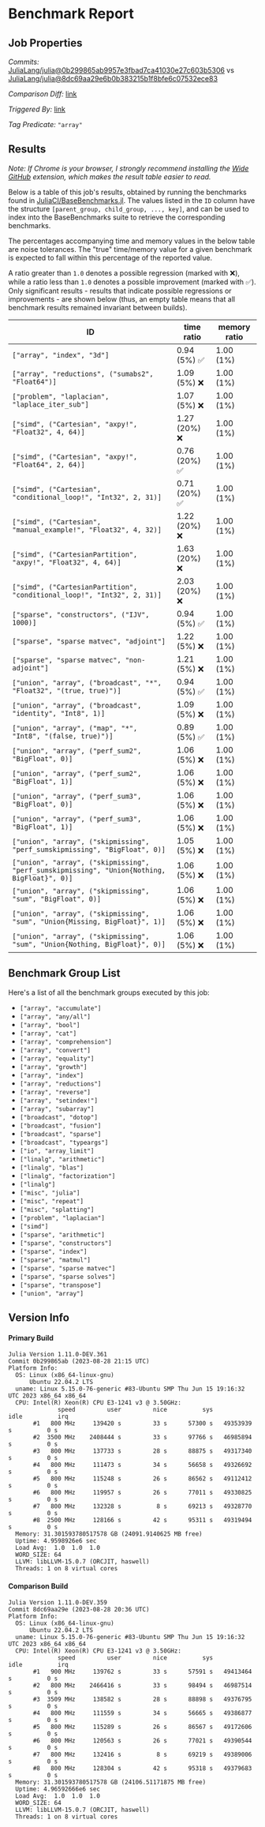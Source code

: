 # Benchmark Report

## Job Properties

*Commits:* [JuliaLang/julia@0b299865ab9957e3fbad7ca41030e27c603b5306](https://github.com/JuliaLang/julia/commit/0b299865ab9957e3fbad7ca41030e27c603b5306) vs [JuliaLang/julia@8dc69aa29e6b0b383215b1f8bfe6c07532ece83](https://github.com/JuliaLang/julia/commit/8dc69aa29e6b0b383215b1f8bfe6c07532ece83)

*Comparison Diff:* [link](https://github.com/JuliaLang/julia/compare/8dc69aa29e6b0b383215b1f8bfe6c07532ece83..0b299865ab9957e3fbad7ca41030e27c603b5306)

*Triggered By:* [link](https://github.com/JuliaLang/julia/commit/0b299865ab9957e3fbad7ca41030e27c603b5306#commitcomment-126213722)

*Tag Predicate:* `"array"`

## Results

*Note: If Chrome is your browser, I strongly recommend installing the [Wide GitHub](https://chrome.google.com/webstore/detail/wide-github/kaalofacklcidaampbokdplbklpeldpj?hl=en)
extension, which makes the result table easier to read.*

Below is a table of this job's results, obtained by running the benchmarks found in
[JuliaCI/BaseBenchmarks.jl](https://github.com/JuliaCI/BaseBenchmarks.jl). The values
listed in the `ID` column have the structure `[parent_group, child_group, ..., key]`,
and can be used to index into the BaseBenchmarks suite to retrieve the corresponding
benchmarks.

The percentages accompanying time and memory values in the below table are noise tolerances. The "true"
time/memory value for a given benchmark is expected to fall within this percentage of the reported value.

A ratio greater than `1.0` denotes a possible regression (marked with :x:), while a ratio less
than `1.0` denotes a possible improvement (marked with :white_check_mark:). Only significant results - results
that indicate possible regressions or improvements - are shown below (thus, an empty table means that all
benchmark results remained invariant between builds).

| ID | time ratio | memory ratio |
|----|------------|--------------|
| `["array", "index", "3d"]` | 0.94 (5%) :white_check_mark: | 1.00 (1%)  |
| `["array", "reductions", ("sumabs2", "Float64")]` | 1.09 (5%) :x: | 1.00 (1%)  |
| `["problem", "laplacian", "laplace_iter_sub"]` | 1.07 (5%) :x: | 1.00 (1%)  |
| `["simd", ("Cartesian", "axpy!", "Float32", 4, 64)]` | 1.27 (20%) :x: | 1.00 (1%)  |
| `["simd", ("Cartesian", "axpy!", "Float64", 2, 64)]` | 0.76 (20%) :white_check_mark: | 1.00 (1%)  |
| `["simd", ("Cartesian", "conditional_loop!", "Int32", 2, 31)]` | 0.71 (20%) :white_check_mark: | 1.00 (1%)  |
| `["simd", ("Cartesian", "manual_example!", "Float32", 4, 32)]` | 1.22 (20%) :x: | 1.00 (1%)  |
| `["simd", ("CartesianPartition", "axpy!", "Float32", 4, 64)]` | 1.63 (20%) :x: | 1.00 (1%)  |
| `["simd", ("CartesianPartition", "conditional_loop!", "Int32", 2, 31)]` | 2.03 (20%) :x: | 1.00 (1%)  |
| `["sparse", "constructors", ("IJV", 1000)]` | 0.94 (5%) :white_check_mark: | 1.00 (1%)  |
| `["sparse", "sparse matvec", "adjoint"]` | 1.22 (5%) :x: | 1.00 (1%)  |
| `["sparse", "sparse matvec", "non-adjoint"]` | 1.21 (5%) :x: | 1.00 (1%)  |
| `["union", "array", ("broadcast", "*", "Float32", "(true, true)")]` | 0.94 (5%) :white_check_mark: | 1.00 (1%)  |
| `["union", "array", ("broadcast", "identity", "Int8", 1)]` | 1.09 (5%) :x: | 1.00 (1%)  |
| `["union", "array", ("map", "*", "Int8", "(false, true)")]` | 0.89 (5%) :white_check_mark: | 1.00 (1%)  |
| `["union", "array", ("perf_sum2", "BigFloat", 0)]` | 1.06 (5%) :x: | 1.00 (1%)  |
| `["union", "array", ("perf_sum2", "BigFloat", 1)]` | 1.06 (5%) :x: | 1.00 (1%)  |
| `["union", "array", ("perf_sum3", "BigFloat", 0)]` | 1.06 (5%) :x: | 1.00 (1%)  |
| `["union", "array", ("perf_sum3", "BigFloat", 1)]` | 1.06 (5%) :x: | 1.00 (1%)  |
| `["union", "array", ("skipmissing", "perf_sumskipmissing", "BigFloat", 0)]` | 1.05 (5%) :x: | 1.00 (1%)  |
| `["union", "array", ("skipmissing", "perf_sumskipmissing", "Union{Nothing, BigFloat}", 0)]` | 1.06 (5%) :x: | 1.00 (1%)  |
| `["union", "array", ("skipmissing", "sum", "BigFloat", 0)]` | 1.06 (5%) :x: | 1.00 (1%)  |
| `["union", "array", ("skipmissing", "sum", "Union{Missing, BigFloat}", 1)]` | 1.06 (5%) :x: | 1.00 (1%)  |
| `["union", "array", ("skipmissing", "sum", "Union{Nothing, BigFloat}", 0)]` | 1.06 (5%) :x: | 1.00 (1%)  |

## Benchmark Group List

Here's a list of all the benchmark groups executed by this job:

- `["array", "accumulate"]`
- `["array", "any/all"]`
- `["array", "bool"]`
- `["array", "cat"]`
- `["array", "comprehension"]`
- `["array", "convert"]`
- `["array", "equality"]`
- `["array", "growth"]`
- `["array", "index"]`
- `["array", "reductions"]`
- `["array", "reverse"]`
- `["array", "setindex!"]`
- `["array", "subarray"]`
- `["broadcast", "dotop"]`
- `["broadcast", "fusion"]`
- `["broadcast", "sparse"]`
- `["broadcast", "typeargs"]`
- `["io", "array_limit"]`
- `["linalg", "arithmetic"]`
- `["linalg", "blas"]`
- `["linalg", "factorization"]`
- `["linalg"]`
- `["misc", "julia"]`
- `["misc", "repeat"]`
- `["misc", "splatting"]`
- `["problem", "laplacian"]`
- `["simd"]`
- `["sparse", "arithmetic"]`
- `["sparse", "constructors"]`
- `["sparse", "index"]`
- `["sparse", "matmul"]`
- `["sparse", "sparse matvec"]`
- `["sparse", "sparse solves"]`
- `["sparse", "transpose"]`
- `["union", "array"]`

## Version Info

#### Primary Build

```
Julia Version 1.11.0-DEV.361
Commit 0b299865ab (2023-08-28 21:15 UTC)
Platform Info:
  OS: Linux (x86_64-linux-gnu)
      Ubuntu 22.04.2 LTS
  uname: Linux 5.15.0-76-generic #83-Ubuntu SMP Thu Jun 15 19:16:32 UTC 2023 x86_64 x86_64
  CPU: Intel(R) Xeon(R) CPU E3-1241 v3 @ 3.50GHz: 
              speed         user         nice          sys         idle          irq
       #1   800 MHz     139420 s         33 s      57300 s   49353939 s          0 s
       #2  3500 MHz    2408444 s         33 s      97766 s   46985894 s          0 s
       #3   800 MHz     137733 s         28 s      88875 s   49317340 s          0 s
       #4   800 MHz     111473 s         34 s      56658 s   49326692 s          0 s
       #5   800 MHz     115248 s         26 s      86562 s   49112412 s          0 s
       #6   800 MHz     119957 s         26 s      77011 s   49330825 s          0 s
       #7   800 MHz     132328 s          8 s      69213 s   49328770 s          0 s
       #8  2500 MHz     128166 s         42 s      95311 s   49319494 s          0 s
  Memory: 31.301593780517578 GB (24091.9140625 MB free)
  Uptime: 4.9598926e6 sec
  Load Avg:  1.0  1.0  1.0
  WORD_SIZE: 64
  LLVM: libLLVM-15.0.7 (ORCJIT, haswell)
  Threads: 1 on 8 virtual cores

```

#### Comparison Build

```
Julia Version 1.11.0-DEV.359
Commit 8dc69aa29e (2023-08-28 20:36 UTC)
Platform Info:
  OS: Linux (x86_64-linux-gnu)
      Ubuntu 22.04.2 LTS
  uname: Linux 5.15.0-76-generic #83-Ubuntu SMP Thu Jun 15 19:16:32 UTC 2023 x86_64 x86_64
  CPU: Intel(R) Xeon(R) CPU E3-1241 v3 @ 3.50GHz: 
              speed         user         nice          sys         idle          irq
       #1   900 MHz     139762 s         33 s      57591 s   49413464 s          0 s
       #2   800 MHz    2466416 s         33 s      98494 s   46987514 s          0 s
       #3  3509 MHz     138582 s         28 s      88898 s   49376795 s          0 s
       #4   800 MHz     111559 s         34 s      56665 s   49386877 s          0 s
       #5   800 MHz     115289 s         26 s      86567 s   49172606 s          0 s
       #6   800 MHz     120563 s         26 s      77021 s   49390544 s          0 s
       #7   800 MHz     132416 s          8 s      69219 s   49389006 s          0 s
       #8   800 MHz     128304 s         42 s      95318 s   49379683 s          0 s
  Memory: 31.301593780517578 GB (24106.51171875 MB free)
  Uptime: 4.96592666e6 sec
  Load Avg:  1.0  1.0  1.0
  WORD_SIZE: 64
  LLVM: libLLVM-15.0.7 (ORCJIT, haswell)
  Threads: 1 on 8 virtual cores

```
